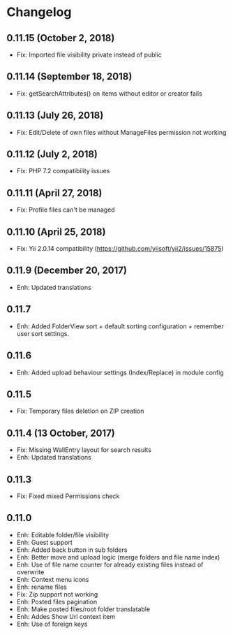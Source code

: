 Changelog
=========


0.11.15  (October 2, 2018)
-----------------------
- Fix: Imported file visibility private instead of public


0.11.14  (September 18, 2018)
-----------------------
- Fix: getSearchAttributes() on items without editor or creator fails


0.11.13  (July 26, 2018)
-----------------------
- Fix: Edit/Delete of own files without ManageFiles permission not working


0.11.12  (July 2, 2018)
-----------------------
- Fix: PHP 7.2 compatibility issues


0.11.11  (April 27, 2018)
---------------------------
- Fix: Profile files can't be managed


0.11.10  (April 25, 2018)
---------------------------
- Fix: Yii 2.0.14 compatibility (https://github.com/yiisoft/yii2/issues/15875)

0.11.9  (December 20, 2017)
---------------------------
- Enh: Updated translations

0.11.7
------
- Enh: Added FolderView sort + default sorting configuration + remember user sort settings.

0.11.6
------
- Enh: Added upload behaviour settings (Index/Replace) in module config

0.11.5
------
- Fix: Temporary files deletion on ZIP creation

0.11.4  (13 October, 2017)
--------------------------
- Fix: Missing WallEntry layout for search results
- Enh: Updated translations

0.11.3
------
- Fix: Fixed mixed Permissions check

0.11.0 
------
- Enh: Editable folder/file visibility
- Enh: Guest support
- Enh: Added back button in sub folders
- Enh: Better move and upload logic (merge folders and file name index)
- Enh: Use of file name counter for already existing files instead of overwrite
- Enh: Context menu icons
- Enh: rename files
- Fix: Zip support not working
- Enh: Posted files pagination
- Enh: Make posted files/root folder translatable
- Enh: Addes Show Url context item
- Enh: Use of foreign keys
